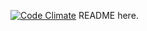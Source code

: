 [![Code Climate](https://codeclimate.com/github/CoolElvis/cool_chess/badges/gpa.svg)](https://codeclimate.com/github/CoolElvis/cool_chess)
README here.
